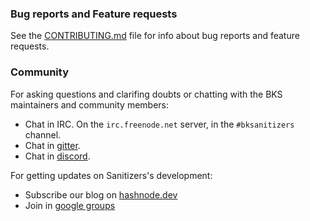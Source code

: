 ### Bug reports and Feature requests

See the [CONTRIBUTING.md](CONTRIBUTING.md) file for info about bug reports and feature requests.

### Community

For asking questions and clarifing doubts or chatting with the BKS maintainers and community members:

- Chat in IRC. On the `irc.freenode.net` server, in the `#bksanitizers` channel.
- Chat in [gitter](https://gitter.im/BaalKrshna/Sanitizers).
- Chat in [discord](https://discord.gg/UqRgmKrYB3).

For getting updates on Sanitizers's development:
- Subscribe our blog on [hashnode.dev](https://baalkrshna.hashnode.dev)
- Join in [google groups](https://groups.google.com/g/bk-sanitizers)

